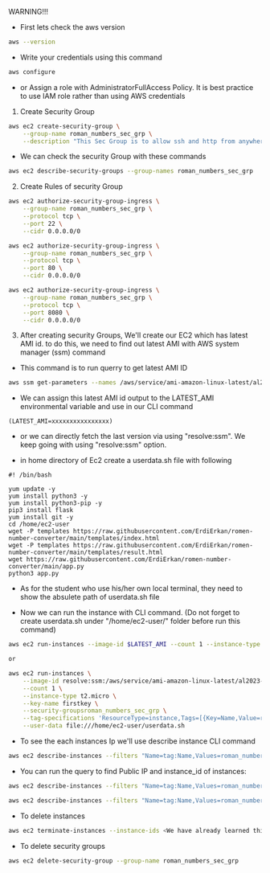 WARNING!!!

- First lets check the aws version

```bash
aws --version
```

- Write your credentials using this command
```bash
aws configure
```

- or Assign a role with AdministratorFullAccess Policy. It is best practice to use IAM role rather than using AWS credentials

1. Create Security Group

```bash
aws ec2 create-security-group \
    --group-name roman_numbers_sec_grp \
    --description "This Sec Group is to allow ssh and http from anywhere"
```

- We can check the security Group with these commands
```bash
aws ec2 describe-security-groups --group-names roman_numbers_sec_grp
```

2. Create Rules of security Group

```bash
aws ec2 authorize-security-group-ingress \
    --group-name roman_numbers_sec_grp \
    --protocol tcp \
    --port 22 \
    --cidr 0.0.0.0/0

aws ec2 authorize-security-group-ingress \
    --group-name roman_numbers_sec_grp \
    --protocol tcp \
    --port 80 \
    --cidr 0.0.0.0/0

aws ec2 authorize-security-group-ingress \
    --group-name roman_numbers_sec_grp \
    --protocol tcp \
    --port 8080 \
    --cidr 0.0.0.0/0
```

3. After creating security Groups, We'll create our EC2 which has latest AMI id. to do this, we need to find out latest AMI with AWS system manager (ssm) command

- This command is to run querry to get latest AMI ID
```bash
aws ssm get-parameters --names /aws/service/ami-amazon-linux-latest/al2023-ami-kernel-default-x86_64 --query 'Parameters[0].[Value]' --output text
```

- We can assign this latest AMI id output to the LATEST_AMI environmental variable and use in our CLI command 

```
(LATEST_AMI=xxxxxxxxxxxxxxxx)
```
- or we can directly fetch the last version via  using "resolve:ssm". We keep going with using "resolve:ssm" option. 

- in home directory of Ec2 create a userdata.sh file with following

```
#! /bin/bash

yum update -y
yum install python3 -y
yum install python3-pip -y
pip3 install flask
yum install git -y
cd /home/ec2-user
wget -P templates https://raw.githubusercontent.com/ErdiErkan/romen-number-converter/main/templates/index.html
wget -P templates https://raw.githubusercontent.com/ErdiErkan/romen-number-converter/main/templates/result.html
wget https://raw.githubusercontent.com/ErdiErkan/romen-number-converter/main/app.py
python3 app.py
```
- As for the student who use his/her own local terminal, they need to show the absulete path of userdata.sh file

- Now we can run the instance with CLI command. (Do not forget to create userdata.sh under "/home/ec2-user/" folder before run this command)

```bash
aws ec2 run-instances --image-id $LATEST_AMI --count 1 --instance-type t2.micro --key-name firstkey --security-groups roman_numbers_sec_grp --tag-specifications 'ResourceType=instance,Tags=[{Key=Name,Value=roman_numbers}]' --user-data file:///Users/ODG/Desktop/git_dir/erdi-cw/porfolio_lesson_plan/CLI_solution/userdata.sh

or

aws ec2 run-instances \
    --image-id resolve:ssm:/aws/service/ami-amazon-linux-latest/al2023-ami-kernel-default-x86_64 \
    --count 1 \
    --instance-type t2.micro \
    --key-name firstkey \
    --security-groupsroman_numbers_sec_grp \
    --tag-specifications 'ResourceType=instance,Tags=[{Key=Name,Value=roman_numbers}]'\
    --user-data file:///home/ec2-user/userdata.sh
```

- To see the each instances Ip we'll use describe instance CLI command
```bash
aws ec2 describe-instances --filters "Name=tag:Name,Values=roman_numbers"
```

- You can run the query to find Public IP and instance_id of instances:
```bash
aws ec2 describe-instances --filters "Name=tag:Name,Values=roman_numbers" --query 'Reservations[].Instances[].PublicIpAddress[]'

aws ec2 describe-instances --filters "Name=tag:Name,Values=roman_numbers" --query 'Reservations[].Instances[].InstanceId[]'
```

- To delete instances
```bash 
aws ec2 terminate-instances --instance-ids <We have already learned this id with query on above>
```
- To delete security groups
```bash
aws ec2 delete-security-group --group-name roman_numbers_sec_grp
```
